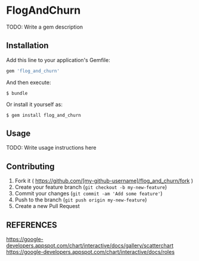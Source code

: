 # FlogAndChurn

TODO: Write a gem description

## Installation

Add this line to your application's Gemfile:

```ruby
gem 'flog_and_churn'
```

And then execute:

    $ bundle

Or install it yourself as:

    $ gem install flog_and_churn

## Usage

TODO: Write usage instructions here

## Contributing

1. Fork it ( https://github.com/[my-github-username]/flog_and_churn/fork )
2. Create your feature branch (`git checkout -b my-new-feature`)
3. Commit your changes (`git commit -am 'Add some feature'`)
4. Push to the branch (`git push origin my-new-feature`)
5. Create a new Pull Request

## REFERENCES

https://google-developers.appspot.com/chart/interactive/docs/gallery/scatterchart
https://google-developers.appspot.com/chart/interactive/docs/roles

